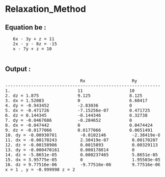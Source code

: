 
# Relaxation_Method
## Equation be : 
   <pre>
   6x - 3y + z = 11
   2x - y - 8z = -15
   x - 7y + z = 10
   </pre>
   
   
## Output : 
<pre>
                             Rx                  Ry                  Rz
------------------------------------------------------------------------------------
1.                          11                  10                 -15
2. dz = 1.875               9.125               8.125               0                   
3. dx = 1.52083             0                   6.60417             -3.04167            
4. dy = -0.943452           -2.83036            0                   -2.09821            
5. dx = -0.471726           -7.15256e-07        0.471725            -1.15476            
6. dz = 0.144345            -0.144346           0.32738             0                   
7. dy = -0.0467686          -0.284652           0                   0.0467682           
8. dx = -0.047442           0                   0.0474424           0.141653            
9. dz = -0.0177066          0.0177066           0.0651491           0                   
10. dy = -0.00930701         -0.0102146          -2.38419e-07        0.00930786          
11. dx = -0.00170243         2.38419e-07         0.00170207          0.0127125           
12. dz = -0.00158906         0.0015893           0.00329113          0                   
13. dy = -0.000470161        0.000178814         0                   0.000469208         
14. dz = -5.8651e-05         0.000237465         5.8651e-05          0                   
15. dx = 3.95775e-05         0                   1.95503e-05         -7.82013e-05        
16. dz = 9.77516e-06         -9.77516e-06        9.77516e-06         0                   
x = 1 , y = -0.999998 z = 2
</pre>

